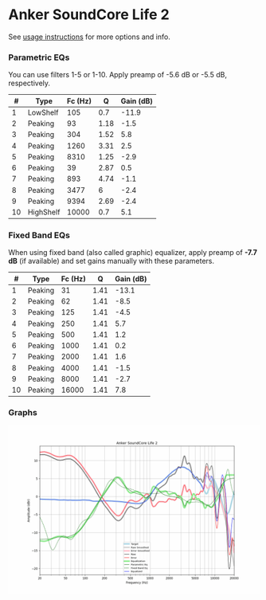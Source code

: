 # Anker SoundCore Life 2
See [usage instructions](https://github.com/jaakkopasanen/AutoEq#usage) for more options and info.

### Parametric EQs
You can use filters 1-5 or 1-10. Apply preamp of -5.6 dB or -5.5 dB, respectively.

|   # | Type      |   Fc (Hz) |    Q |   Gain (dB) |
|-----|-----------|-----------|------|-------------|
|   1 | LowShelf  |       105 | 0.7  |       -11.9 |
|   2 | Peaking   |        93 | 1.18 |        -1.5 |
|   3 | Peaking   |       304 | 1.52 |         5.8 |
|   4 | Peaking   |      1260 | 3.31 |         2.5 |
|   5 | Peaking   |      8310 | 1.25 |        -2.9 |
|   6 | Peaking   |        39 | 2.87 |         0.5 |
|   7 | Peaking   |       893 | 4.74 |        -1.1 |
|   8 | Peaking   |      3477 | 6    |        -2.4 |
|   9 | Peaking   |      9394 | 2.69 |        -2.4 |
|  10 | HighShelf |     10000 | 0.7  |         5.1 |

### Fixed Band EQs
When using fixed band (also called graphic) equalizer, apply preamp of **-7.7 dB** (if available) and set gains manually with these parameters.

|   # | Type    |   Fc (Hz) |    Q |   Gain (dB) |
|-----|---------|-----------|------|-------------|
|   1 | Peaking |        31 | 1.41 |       -13.1 |
|   2 | Peaking |        62 | 1.41 |        -8.5 |
|   3 | Peaking |       125 | 1.41 |        -4.5 |
|   4 | Peaking |       250 | 1.41 |         5.7 |
|   5 | Peaking |       500 | 1.41 |         1.2 |
|   6 | Peaking |      1000 | 1.41 |         0.2 |
|   7 | Peaking |      2000 | 1.41 |         1.6 |
|   8 | Peaking |      4000 | 1.41 |        -1.5 |
|   9 | Peaking |      8000 | 1.41 |        -2.7 |
|  10 | Peaking |     16000 | 1.41 |         7.8 |

### Graphs
![](./Anker%20SoundCore%20Life%202.png)
